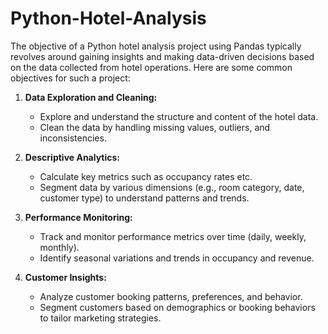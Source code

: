 # Python-Hotel-Analysis

The objective of a Python hotel analysis project using Pandas typically revolves around gaining insights and making data-driven decisions based on the data collected from hotel operations. Here are some common objectives for such a project:

1. **Data Exploration and Cleaning:**
   - Explore and understand the structure and content of the hotel data.
   - Clean the data by handling missing values, outliers, and inconsistencies.

2. **Descriptive Analytics:**
   - Calculate key metrics such as occupancy rates etc.
   - Segment data by various dimensions (e.g., room category, date, customer type) to understand patterns and trends.

3. **Performance Monitoring:**
   - Track and monitor performance metrics over time (daily, weekly, monthly).
   - Identify seasonal variations and trends in occupancy and revenue.

4. **Customer Insights:**
   - Analyze customer booking patterns, preferences, and behavior.
   - Segment customers based on demographics or booking behaviors to tailor marketing strategies.
